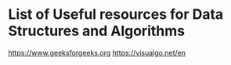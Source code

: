 # List of Useful resources for Data Structures and Algorithms

https://www.geeksforgeeks.org
https://visualgo.net/en